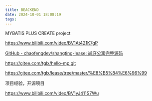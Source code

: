 ```yaml
---
title: BEACKEND
date: 2024-10-01 18:08:19
tags:
---
```


MYBATIS PLUS CREATE project

https://www.bilibili.com/video/BV1At421K7gP

[GitHub - chaofengdev/shangting-lease: 尚庭公寓完整源码](https://github.com/chaofengdev/shangting-lease)

https://gitee.com/tglx/hello-mp.git

https://gitee.com/tglx/lease/tree/master/%E8%B5%84%E6%96%99

项目经验，开源项目 

https://www.bilibili.com/video/BV1yJ411S7Wu
